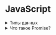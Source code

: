 # JavaScript

<details>
    <summary>Типы данных</summary>

    null.
    undefined.
    boolean.
    number.
    string.
    object
    Символ (symbol) - примитивный тип данных,использующийся для создания уникальных идентификаторов.
    Символы создаются вызовом функции Symbol (), в которую можно передать описание (имя) символа.
    BigInt.

</details>

<details>
    <summary>Что такое Promise?</summary>

    Промис (Promise) — специальный объект JavaScript, который используется для написания и
    обработки асинхронного кода. Асинхронные функции возвращают объект Promise в качестве значения.
    Внутри промиса работает асинхронная операция, 
    которая управляет его состоянием. 
    Промис может находиться в одном из трёх состояний
    : pending — стартовое состояние, операция стартовала; fulfilled — получен результат; rejected — ошибка.

На promise можно навешивать колбэки двух типов:

* onFulfilled – срабатывают, когда promise в состоянии «выполнен успешно».
*  onRejected – срабатывают, когда promise в состоянии «выполнен с ошибкой».

</details>










